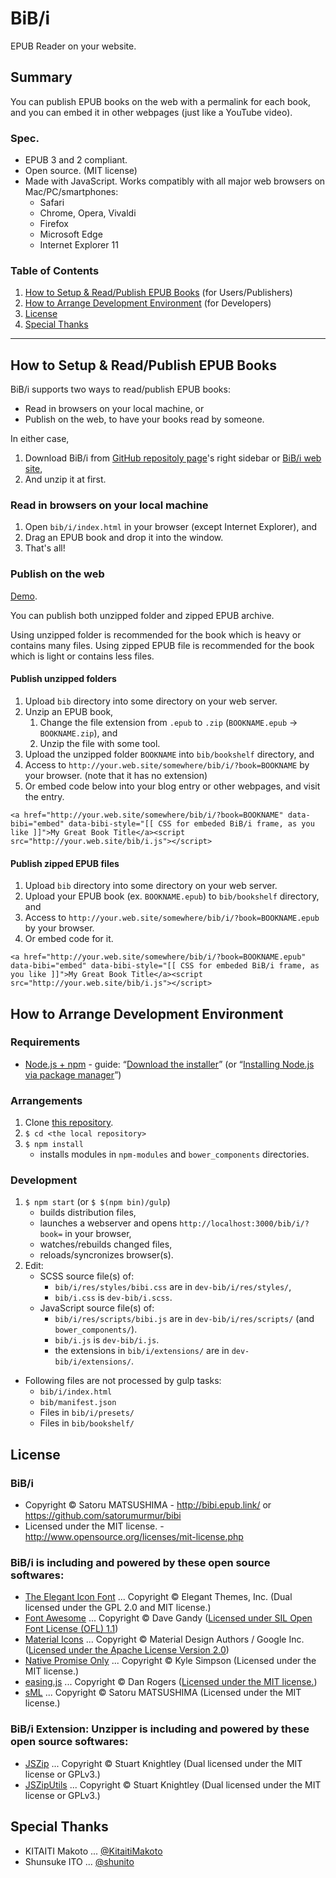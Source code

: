 BiB/i
================================================================================================================================

EPUB Reader on your website.


Summary
--------------------------------------------------------------------------------------------------------------------------------

You can publish EPUB books on the web with a permalink for each book, and you can embed it in other webpages (just like a YouTube video).

### Spec.

* EPUB 3 and 2 compliant.
* Open source. (MIT license)
* Made with JavaScript. Works compatibly with all major web browsers on Mac/PC/smartphones:
    - Safari
    - Chrome, Opera, Vivaldi
    - Firefox
    - Microsoft Edge
    - Internet Explorer 11


### Table of Contents

1. [How to Setup & Read/Publish EPUB Books](#how-to-setup--readpublish-epub-books) (for Users/Publishers)
2. [How to Arrange Development Environment](#how-to-arrange-development-environment) (for Developers)
3. [License](#license)
4. [Special Thanks](#special-thanks)




--------------------------------------------------------------------------------------------------------------------------------




How to Setup & Read/Publish EPUB Books
--------------------------------------------------------------------------------------------------------------------------------

BiB/i supports two ways to read/publish EPUB books:

* Read in browsers on your local machine, or
* Publish on the web, to have your books read by someone.

In either case,

1. Download BiB/i from [GitHub repositoly page](https://github.com/satorumurmur/bibi)'s right sidebar or [BiB/i web site](http://bibi.epub.link/#download),
2. And unzip it at first.



### Read in browsers on your local machine 

1. Open `bib/i/index.html` in your browser (except Internet Explorer), and
2. Drag an EPUB book and drop it into the window.
3. That's all!


### Publish on the web

[Demo](http://bibi.epub.link/#demo).

You can publish both unzipped folder and zipped EPUB archive.

Using unzipped folder is recommended for the book which is heavy or contains many files.
Using zipped EPUB file is recommended for the book which is light or contains less files.


#### Publish unzipped folders

1. Upload `bib` directory into some directory on your web server.
2. Unzip an EPUB book,
    1. Change the file extension from `.epub` to `.zip` (`BOOKNAME.epub` -> `BOOKNAME.zip`), and
    2. Unzip the file with some tool.
3. Upload the unzipped folder `BOOKNAME` into `bib/bookshelf` directory, and
4. Access to `http://your.web.site/somewhere/bib/i/?book=BOOKNAME` by your browser. (note that it has no extension)
5. Or embed code below into your blog entry or other webpages, and visit the entry.

````
<a href="http://your.web.site/somewhere/bib/i/?book=BOOKNAME" data-bibi="embed" data-bibi-style="[[ CSS for embeded BiB/i frame, as you like ]]">My Great Book Title</a><script src="http://your.web.site/bib/i.js"></script>
````


#### Publish zipped EPUB files

1. Upload `bib` directory into some directory on your web server.
2. Upload your EPUB book (ex. `BOOKNAME.epub`) to `bib/bookshelf` directory, and
3. Access to `http://your.web.site/somewhere/bib/i/?book=BOOKNAME.epub` by your browser.
4. Or embed code for it.

````
<a href="http://your.web.site/somewhere/bib/i/?book=BOOKNAME.epub" data-bibi="embed" data-bibi-style="[[ CSS for embeded BiB/i frame, as you like ]]">My Great Book Title</a><script src="http://your.web.site/bib/i.js"></script>
````



How to Arrange Development Environment
--------------------------------------------------------------------------------------------------------------------------------


### Requirements

* [Node.js + npm](http://nodejs.org/) - guide: “[Download the installer](http://nodejs.org/download/)” (or “[Installing Node.js via package manager](https://github.com/joyent/node/wiki/Installing-Node.js-via-package-manager)”)


### Arrangements

1. Clone [this repository](https://github.com/satorumurmur/bibi/). 
2. `$ cd <the local repository>`
3. `$ npm install`
    - installs modules in `npm-modules` and `bower_components` directories.


### Development

1. `$ npm start` (or `$ $(npm bin)/gulp`)
    - builds distribution files,
    - launches a webserver and opens `http://localhost:3000/bib/i/?book=` in your browser,
    - watches/rebuilds changed files,
    - reloads/syncronizes browser(s).
2. Edit:
    - SCSS source file(s) of:
        - `bib/i/res/styles/bibi.css` are in `dev-bib/i/res/styles/`,
        - `bib/i.css` is `dev-bib/i.scss`.
    - JavaScript source file(s) of:
        - `bib/i/res/scripts/bibi.js` are in `dev-bib/i/res/scripts/` (and `bower_components/`).
        - `bib/i.js` is `dev-bib/i.js`.
        - the extensions in `bib/i/extensions/` are in `dev-bib/i/extensions/`.

* Following files are not processed by gulp tasks:
    - `bib/i/index.html`
    - `bib/manifest.json`
    - Files in `bib/i/presets/`
    - Files in `bib/bookshelf/`





License
--------------------------------------------------------------------------------------------------------------------------------


### BiB/i

* Copyright &copy; Satoru MATSUSHIMA - http://bibi.epub.link/ or https://github.com/satorumurmur/bibi
* Licensed under the MIT license. - http://www.opensource.org/licenses/mit-license.php


### BiB/i is including and powered by these open source softwares:

* [The Elegant Icon Font](http://www.elegantthemes.com/blog/resources/elegant-icon-font) ... Copyright &copy; Elegant Themes, Inc. (Dual licensed under the GPL 2.0 and MIT license.)
* [Font Awesome](http://fontawesome.io) ... Copyright &copy; Dave Gandy ([Licensed under SIL Open Font License (OFL) 1.1](http://scripts.sil.org/OFL))
* [Material Icons](https://material.io/icons/) ... Copyright &copy; Material Design Authors / Google Inc. ([Licensed under the Apache License Version 2.0](https://www.apache.org/licenses/LICENSE-2.0))
* [Native Promise Only](https://github.com/getify/native-promise-only) ... Copyright &copy; Kyle Simpson (Licensed under the MIT license.)
* [easing.js](https://github.com/danro/easing-js) ... Copyright &copy; Dan Rogers ([Licensed under the MIT license.](http://danro.mit-license.org/))
* [sML](https://github.com/satorumurmur/sML) ... Copyright &copy; Satoru MATSUSHIMA (Licensed under the MIT license.)


### BiB/i Extension: Unzipper is including and powered by these open source softwares:

* [JSZip](http://stuk.github.io/jszip) ... Copyright &copy; Stuart Knightley (Dual licensed under the MIT license or GPLv3.)
* [JSZipUtils](http://stuk.github.io/jszip-utils) ... Copyright &copy; Stuart Knightley (Dual licensed under the MIT license or GPLv3.)



Special Thanks
--------------------------------------------------------------------------------------------------------------------------------

* KITAITI Makoto ... [@KitaitiMakoto](https://github.com/KitaitiMakoto)
* Shunsuke ITO ... [@shunito](https://github.com/shunito)
